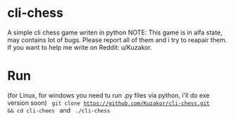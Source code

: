 # cli-chess
A simple cli chess game writen in python
NOTE: This game is in alfa state, may contains lot of bugs. Please report all of them and i try to reapair them. If you want to help me write on Reddit: u/Kuzakor.

# Run 
(for Linux, for windows you need tu run .py files via python, i'll do exe version soon)
<code> git clone https://github.com/Kuzakor/cli-chess.git && cd cli-chees </code> and 
<code> ./cli-chess </code>  
